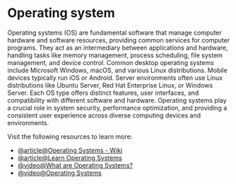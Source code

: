 # Operating system

Operating systems (OS) are fundamental software that manage computer hardware and software resources, providing common services for computer programs. They act as an intermediary between applications and hardware, handling tasks like memory management, process scheduling, file system management, and device control. Common desktop operating systems include Microsoft Windows, macOS, and various Linux distributions. Mobile devices typically run iOS or Android. Server environments often use Linux distributions like Ubuntu Server, Red Hat Enterprise Linux, or Windows Server. Each OS type offers distinct features, user interfaces, and compatibility with different software and hardware. Operating systems play a crucial role in system security, performance optimization, and providing a consistent user experience across diverse computing devices and environments.

Visit the following resources to learn more:

- [@article@Operating Systems - Wiki](https://en.wikipedia.org/wiki/Operating_system)
- [@article@Learn Operating Systems](https://www.tutorialspoint.com/operating_system/os_overview.htm)
- [@video@What are Operating Systems?](https://www.youtube.com/watch?v=pVzRTmdd9j0)
- [@video@Operating Systems](https://www.youtube.com/watch?v=vBURTt97EkA&list=PLBlnK6fEyqRiVhbXDGLXDk_OQAeuVcp2O)